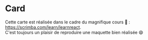 # Card
Cette carte est réalisée dans le cadre du magnifique cours :star_struck: :
https://scrimba.com/learn/learnreact.  
C'est toujours un plaisir de reproduire une maquette bien réalisée :smile:
